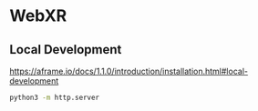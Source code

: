 # WebXR



## Local Development 

https://aframe.io/docs/1.1.0/introduction/installation.html#local-development

```sh
python3 -m http.server
```

